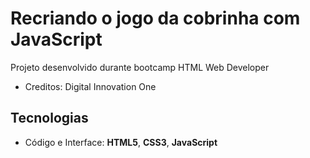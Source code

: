 # Recriando o jogo da cobrinha com JavaScript

Projeto desenvolvido durante bootcamp HTML Web Developer

 - Creditos: Digital Innovation One 

## Tecnologias
* Código e Interface: **HTML5**, **CSS3**, **JavaScript**
